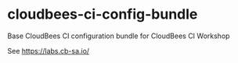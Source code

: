 # cloudbees-ci-config-bundle
Base CloudBees CI configuration bundle for CloudBees CI Workshop

See https://labs.cb-sa.io/
